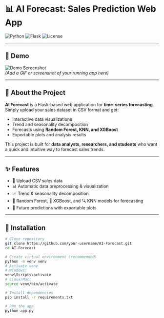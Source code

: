 # 📊 AI Forecast: Sales Prediction Web App

![Python](https://img.shields.io/badge/python-3.9-blue)
![Flask](https://img.shields.io/badge/flask-2.0-green)
![License](https://img.shields.io/badge/license-MIT-orange)

---

## 🎥 Demo
![Demo Screenshot](static/images/demo.png)  
*(Add a GIF or screenshot of your running app here)*

---

## 📖 About the Project
**AI Forecast** is a Flask-based web application for **time-series forecasting**.  
Simply upload your sales dataset in CSV format and get:  
- Interactive data visualizations  
- Trend and seasonality decomposition  
- Forecasts using **Random Forest, KNN, and XGBoost**  
- Exportable plots and analysis results  

This project is built for **data analysts, researchers, and students** who want a quick and intuitive way to forecast sales trends.

---

## ✨ Features
- 📂 Upload CSV sales data  
- 📊 Automatic data preprocessing & visualization  
- 📈 Trend & seasonality decomposition  
- 🌲 Random Forest, 🤖 XGBoost, and 🔍 KNN models for forecasting  
- 🔮 Future predictions with exportable plots  

---

## 🚀 Installation

```bash
# Clone repository
git clone https://github.com/your-username/AI-Forecast.git
cd AI-Forecast

# Create virtual environment (recommended)
python -m venv venv
# Activate venv
# Windows:
venv\Scripts\activate
# Linux/Mac:
source venv/bin/activate

# Install dependencies
pip install -r requirements.txt

# Run the app
python app.py
